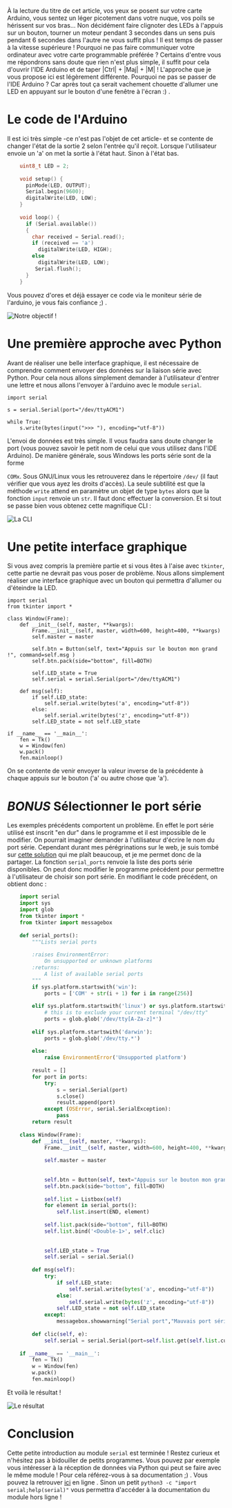 À la lecture du titre de cet article, vos yeux se posent sur votre carte Arduino, vous sentez un léger picotement dans votre nuque, vos poils se hérissent sur vos bras... Non décidément faire clignoter des LEDs à l'appuis sur un bouton, tourner un moteur pendant 3 secondes dans un sens puis pendant 6 secondes dans l'autre ne vous suffit plus ! Il est temps de passer à la vitesse supérieure ! Pourquoi ne pas faire communiquer votre ordinateur avec votre carte programmable préférée ? Certains d'entre vous me répondrons sans doute que rien n'est plus simple, il suffit pour cela d'ouvrir l'IDE Arduino et de taper |Ctrl| + |Maj| + |M| ! L'approche que je vous propose ici est légèrement différente. Pourquoi ne pas se passer de l'IDE Arduino ? Car après tout ça serait vachement chouette d'allumer une LED en appuyant sur le bouton d'une fenêtre à l'écran :) . 
# Le code de l'Arduino 
Il est ici très simple -ce n'est pas l'objet de cet article- et se contente de changer l'état de la sortie 2 selon l'entrée qu'il reçoit. Lorsque l'utilisateur envoie un 'a' on met la sortie à l'état haut. Sinon à l'état bas. 

```c++
    uint8_t LED = 2;
    
    void setup() {
      pinMode(LED, OUTPUT);
      Serial.begin(9600);
      digitalWrite(LED, LOW);
    }
    
    void loop() {
      if (Serial.available())
      {
        char received = Serial.read();
        if (received == 'a')
          digitalWrite(LED, HIGH);
        else
          digitalWrite(LED, LOW);
         Serial.flush();
      }
    }
```

Vous pouvez d'ores et déjà essayer ce code via le moniteur série de l'arduino, je vous fais confiance ;) . 


![Notre objectif !]( /media/article/18/attachments/allume_led.jpg)


# Une première approche avec Python 
Avant de réaliser une belle interface graphique, il est nécessaire de comprendre comment envoyer des données sur la liaison série avec Python. Pour cela nous allons simplement demander à l'utilisateur d'entrer une lettre et nous allons l'envoyer à l'arduino avec le module `serial`. 

    import serial
    
    s = serial.Serial(port="/dev/ttyACM1")
    
    while True:
        s.write(bytes(input(">>> "), encoding="utf-8"))

L'envoi de données est très simple. Il vous faudra sans doute changer le port (vous pouvez savoir le petit nom de celui que vous utilisez dans l'IDE Arduino). De manière générale, sous Windows les ports série sont de la forme 

`COMx`. Sous GNU/Linux vous les retrouverez dans le répertoire `/dev/` (il faut vérifier que vous ayez les droits d'accès). La seule subtilité est que la méthode `write` attend en paramètre un objet de type `bytes` alors que la fonction `input` renvoie un `str`. Il faut donc effectuer la conversion. Et si tout se passe bien vous obtenez cette magnifique CLI : 

![La CLI]( /media/article/18/attachments/CLI.png)
 
# Une petite interface graphique 
Si vous avez compris la première partie et si vous êtes à l'aise avec `tkinter`, cette partie ne devrait pas vous poser de problème. Nous allons simplement réaliser une interface graphique avec un bouton qui permettra d'allumer ou d'éteindre la LED.

    import serial
    from tkinter import *
    
    class Window(Frame):
        def __init__(self, master, **kwargs):
            Frame.__init__(self, master, width=600, height=400, **kwargs)    
            self.master = master
    
            self.btn = Button(self, text="Appuis sur le bouton mon grand !", command=self.msg )
            self.btn.pack(side="bottom", fill=BOTH)   
    
            self.LED_state = True
            self.serial = serial.Serial(port="/dev/ttyACM1")
    
        def msg(self):
            if self.LED_state:
                self.serial.write(bytes('a', encoding="utf-8"))
            else:
                self.serial.write(bytes('z', encoding="utf-8"))
            self.LED_state = not self.LED_state
    
    if __name__ == '__main__':
        fen = Tk()
        w = Window(fen)
        w.pack()
        fen.mainloop()

On se contente de venir envoyer la valeur inverse de la précédente à chaque appuis sur le bouton ('a' ou autre chose que 'a'). 

# *BONUS* Sélectionner le port série 
Les exemples précédents comportent un problème. En effet le port série utilisé est inscrit "en dur" dans le programme et il est impossible de le modifier. On pourrait imaginer demander à l'utilisateur d'écrire le nom du port série. Cependant durant mes pérégrinations sur le web, je suis tombé sur [cette solution](http://stackoverflow.com/questions/12090503/listing-available-com-ports-with-python) qui me plaît beaucoup, et je me permet donc de la partager. La fonction `serial_ports` renvoie la liste des ports série disponibles. On peut donc modifier le programme précédent pour permettre à l'utilisateur de choisir son port série. En modifiant le code précédent, on obtient donc : 

```python
    import serial
    import sys
    import glob
    from tkinter import *
    from tkinter import messagebox
    
    def serial_ports():
        """Lists serial ports
    
        :raises EnvironmentError:
            On unsupported or unknown platforms
        :returns:
            A list of available serial ports
        """
        if sys.platform.startswith('win'):
            ports = ['COM' + str(i + 1) for i in range(256)]
    
        elif sys.platform.startswith('linux') or sys.platform.startswith('cygwin'):
            # this is to exclude your current terminal "/dev/tty"
            ports = glob.glob('/dev/tty[A-Za-z]*')
    
        elif sys.platform.startswith('darwin'):
            ports = glob.glob('/dev/tty.*')
    
        else:
            raise EnvironmentError('Unsupported platform')
    
        result = []
        for port in ports:
            try:
                s = serial.Serial(port)
                s.close()
                result.append(port)
            except (OSError, serial.SerialException):
                pass
        return result
    
    class Window(Frame):
        def __init__(self, master, **kwargs):
            Frame.__init__(self, master, width=600, height=400, **kwargs)
    
            self.master = master
    
    
            self.btn = Button(self, text="Appuis sur le bouton mon grand !", command=self.msg )
            self.btn.pack(side="bottom", fill=BOTH)
    
            self.list = Listbox(self)
            for element in serial_ports():
                self.list.insert(END, element)
    
            self.list.pack(side="bottom", fill=BOTH)
            self.list.bind('<Double-1>', self.clic)
    
    
            self.LED_state = True
            self.serial = serial.Serial()
    
        def msg(self):
            try:
                if self.LED_state:
                    self.serial.write(bytes('a', encoding="utf-8"))
                else:
                    self.serial.write(bytes('z', encoding="utf-8"))
                self.LED_state = not self.LED_state
            except:
                messagebox.showwarning("Serial port","Mauvais port série !")
    
        def clic(self, e):
            self.serial = serial.Serial(port=self.list.get(self.list.curselection()))
    
    if __name__ == '__main__':
        fen = Tk()
        w = Window(fen)
        w.pack()
        fen.mainloop()
```
Et voilà le résultat ! 

![Le résultat]( /media/article/18/attachments/interface.png)

# Conclusion 
Cette petite introduction au module `serial` est terminée ! Restez curieux et n'hésitez pas à bidouiller de petits programmes. Vous pouvez par exemple vous intéresser à la réception de données via Python qui peut se faire avec le même module ! Pour cela référez-vous à sa documentation ;) . Vous pouvez la retrouver [ici]( /media/article/18/attachments/interface.png) en ligne . Sinon un petit `python3 -c "import serial;help(serial)"` vous permettra d'accéder à la documentation du module hors ligne !

